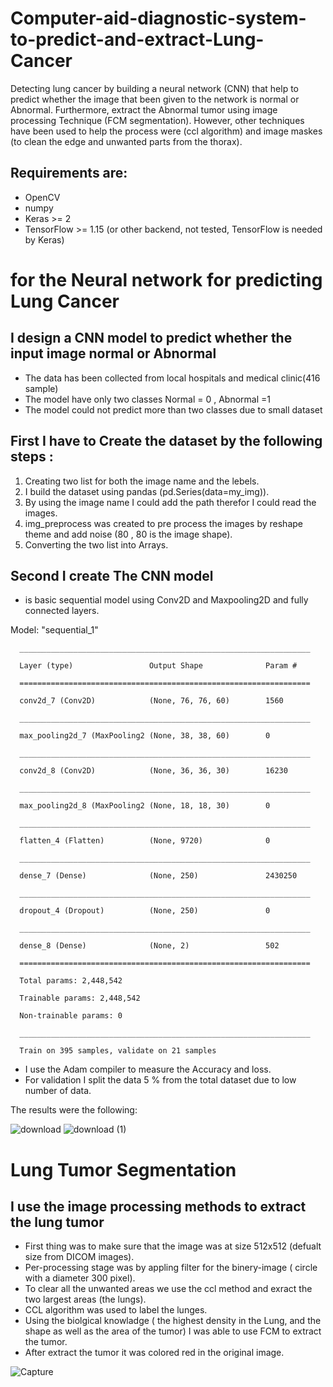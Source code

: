 # Computer-aid-diagnostic-system-to-predict-and-extract-Lung-Cancer
Detecting lung cancer by building a neural network (CNN) that help to predict whether the image that been given to the network is normal or Abnormal.
Furthermore, extract the Abnormal tumor using image processing Technique (FCM segmentation).
However, other techniques have been used to help the process were (ccl algorithm) and image maskes (to clean the edge and unwanted parts from the thorax).

## Requirements are:

- OpenCV
- numpy
- Keras >= 2
- TensorFlow >= 1.15 (or other backend, not tested, TensorFlow is needed by Keras)


# for the Neural network for predicting Lung Cancer
## I design a CNN model to predict whether the input image normal or Abnormal
- The data has been collected from local hospitals and medical clinic(416 sample)
- The model have only two classes Normal = 0 , Abnormal =1
- The model could not predict more than two classes due to small dataset
## First I have to Create the dataset by the following steps :
1. Creating two list for both the image name and the lebels.
2. I build the dataset using pandas (pd.Series(data=my_img)).
3. By using the image name I could add the path therefor I could read the images.
4. img_preprocess was created to pre process the images by reshape theme and add noise (80 , 80 is the image shape).
5. Converting the two list into Arrays.

## Second I create The CNN model   
- is basic sequential model using Conv2D and Maxpooling2D and fully connected layers.

Model: \"sequential_1\"

      _________________________________________________________________
      
      Layer (type)                 Output Shape              Param #   
      
      =================================================================
      
      conv2d_7 (Conv2D)            (None, 76, 76, 60)        1560    
      
      _________________________________________________________________
      
      max_pooling2d_7 (MaxPooling2 (None, 38, 38, 60)        0        
      
      _________________________________________________________________
      
      conv2d_8 (Conv2D)            (None, 36, 36, 30)        16230  
      
      _________________________________________________________________
      
      max_pooling2d_8 (MaxPooling2 (None, 18, 18, 30)        0       
      
      _________________________________________________________________
      
      flatten_4 (Flatten)          (None, 9720)              0   
      
      _________________________________________________________________
      
      dense_7 (Dense)              (None, 250)               2430250 
      
      _________________________________________________________________
      
      dropout_4 (Dropout)          (None, 250)               0    
      
      _________________________________________________________________
      
      dense_8 (Dense)              (None, 2)                 502  
      
      =================================================================
      
      Total params: 2,448,542
      
      Trainable params: 2,448,542
      
      Non-trainable params: 0
      
      _________________________________________________________________
      
      Train on 395 samples, validate on 21 samples
      

- I use the Adam compiler to measure the Accuracy and loss.
- For validation I split the data 5 % from the total dataset due to low number of data.

The results were the following:

![download](https://user-images.githubusercontent.com/93203143/182347174-c5153ed3-82a4-430a-a74d-f95a491ad653.png)
![download (1)](https://user-images.githubusercontent.com/93203143/182347192-7e9e04dd-3c3a-4eb5-86cc-d19de38131f8.png)

# Lung Tumor Segmentation

## I use the image processing methods to extract the lung tumor
- First thing was to make sure that the image was at size 512x512 (defualt size from DICOM images).
- Per-processing stage was by appling filter for the binery-image ( circle with a diameter 300 pixel).
- To clear all the unwanted areas we use the ccl method and exract the two largest areas (the lungs).
- CCL algorithm was used to label the lunges.
- Using the biolgical knowladge ( the highest density in the Lung, and the shape as well as the area of the tumor) I was able to use FCM to extract the tumor.
- After extract the tumor it was colored red in the original image. 

![Capture](https://user-images.githubusercontent.com/93203143/182352751-504b60ec-e7fc-4c7e-9c72-768545ffd332.PNG)

